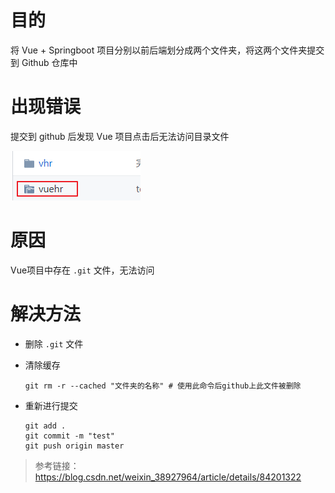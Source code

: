 # 目的

将 Vue + Springboot 项目分别以前后端划分成两个文件夹，将这两个文件夹提交到 Github 仓库中

# 出现错误

提交到 github 后发现 Vue 项目点击后无法访问目录文件

![image-20200420104713468](image-20200420104713468.png)

# 原因

Vue项目中存在 `.git` 文件，无法访问

# 解决方法

* 删除 `.git` 文件

* 清除缓存

  ```shell
  git rm -r --cached "文件夹的名称" # 使用此命令后github上此文件被删除
  ```

* 重新进行提交

  ```shell
  git add .
  git commit -m "test"
  git push origin master
  ```

> 参考链接： https://blog.csdn.net/weixin_38927964/article/details/84201322 